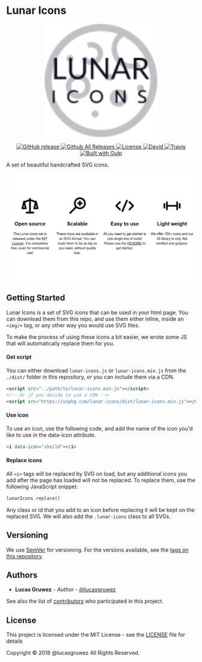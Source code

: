# Lunar Icons

<p align="center">
    <img src="docs/img/black/logo-header.svg" width="300"/>
</p>

<p align="center">
    <a href="https://github.com/lucasgruwez/lunar-icons/releases">
        <img src="https://img.shields.io/github/release/lucasgruwez/lunar-icons.svg" alt="GitHub release" data-pin-nopin="true">
    </a>
    <a href="https://github.com/lucasgruwez/lunar-icons/releases">
        <img src="https://img.shields.io/github/downloads/lucasgruwez/lunar-icons/total.svg" alt="Github All Releases" data-pin-nopin="true">
    </a>
    <a href="LICENSE">
        <img src="https://img.shields.io/github/license/lucasgruwez/lunar-icons.svg" alt="License" data-pin-nopin="true">
    </a>
    <a href="">
        <img src="https://img.shields.io/david/dev/lucasgruwez/lunar-icons.svg" alt="David" data-pin-nopin="true">
    </a>
    <a href="https://travis-ci.org/lucasgruwez/lunar-icons">
        <img src="https://img.shields.io/travis/lucasgruwez/lunar-icons.svg" alt="Travis" data-pin-nopin="true">
    </a>
    <a href="http://gulpjs.com/">
        <img src="https://img.shields.io/badge/Built%20with-Gulp-%23CF4646.svg" alt="Built with Gulp" data-pin-nopin="true">
    </a>
</p>

A set of beautiful handcrafted SVG icons.

![Features](features.png)

## Getting Started

Lunar Icons is a set of SVG icons that can be used in your html page. You can download them from this repo, and use them either inline, inside an `<img/>` tag, or any other way you would use SVG files.

To make the process of using these icons a bit easier, we wrote some JS that will automatically replace them for you.

#### Get script

You can either download `lunar-icons.js` or `lunar-icons.min.js` from the `./dist/` folder in this repository, or you can include them via a CDN.

```html
<script src="../path/to/lunar-icons.min.js"></script>
<!-- Or if you decide to use a CDN -->
<script src="https://unpkg.com/lunar-icons/dist/lunar-icons.min.js"></script>
```

#### Use icon

To use an icon, use the following code, and add the name of the icon you'd like to use in the data-icon attribute.

```html
<i data-icon="sheild"></i>
```

#### Replace icons

All `<i>` tags will be replaced by SVG on load, but any additional icons you add after the page has loaded will not be replaced. To replace them, use the following JavaScript snippet:

```js
lunarIcons.replace()
```

Any class or id that you add to an icon before replacing it will be kept on the replaced SVG. We will also add the `.lunar-icons` class to all SVGs.

## Versioning

We use [SemVer](http://semver.org/) for versioning. For the versions available, see the [tags on this repository](https://github.com/lucasgruwez/waffle-grid/tags).

## Authors

- **Lucas Gruwez** - *Author* - [@lucasgruwez](https://github.com/lucasgruwez)

See also the list of [contributors](https://github.com/lucasgruwez/waffle-grid/contributors) who participated in this project.

## License

This project is licensed under the MIT License - see the [LICENSE](LICENSE) file for details

Copyright &copy; 2018 @lucasgruwez All Rights Reserved.
